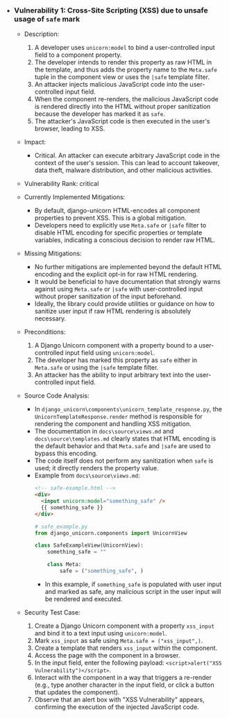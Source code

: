 - ### Vulnerability 1: Cross-Site Scripting (XSS) due to unsafe usage of `safe` mark

    - Description:
        1. A developer uses `unicorn:model` to bind a user-controlled input field to a component property.
        2. The developer intends to render this property as raw HTML in the template, and thus adds the property name to the `Meta.safe` tuple in the component view or uses the `|safe` template filter.
        3. An attacker injects malicious JavaScript code into the user-controlled input field.
        4. When the component re-renders, the malicious JavaScript code is rendered directly into the HTML without proper sanitization because the developer has marked it as `safe`.
        5. The attacker's JavaScript code is then executed in the user's browser, leading to XSS.

    - Impact:
        - Critical. An attacker can execute arbitrary JavaScript code in the context of the user's session. This can lead to account takeover, data theft, malware distribution, and other malicious activities.

    - Vulnerability Rank: critical

    - Currently Implemented Mitigations:
        - By default, django-unicorn HTML-encodes all component properties to prevent XSS. This is a global mitigation.
        - Developers need to explicitly use `Meta.safe` or `|safe` filter to disable HTML encoding for specific properties or template variables, indicating a conscious decision to render raw HTML.

    - Missing Mitigations:
        - No further mitigations are implemented beyond the default HTML encoding and the explicit opt-in for raw HTML rendering.
        - It would be beneficial to have documentation that strongly warns against using `Meta.safe` or `|safe` with user-controlled input without proper sanitization of the input beforehand.
        -  Ideally, the library could provide utilities or guidance on how to sanitize user input if raw HTML rendering is absolutely necessary.

    - Preconditions:
        1. A Django Unicorn component with a property bound to a user-controlled input field using `unicorn:model`.
        2. The developer has marked this property as `safe` either in `Meta.safe` or using the `|safe` template filter.
        3. An attacker has the ability to input arbitrary text into the user-controlled input field.

    - Source Code Analysis:
        - In `django_unicorn\components\unicorn_template_response.py`, the `UnicornTemplateResponse.render` method is responsible for rendering the component and handling XSS mitigation.
        - The documentation in `docs\source\views.md` and `docs\source\templates.md` clearly states that HTML encoding is the default behavior and that `Meta.safe` and `|safe` are used to bypass this encoding.
        - The code itself does not perform any sanitization when `safe` is used; it directly renders the property value.
        - Example from `docs\source\views.md`:
            ```html
            <!-- safe-example.html -->
            <div>
              <input unicorn:model="something_safe" />
              {{ something_safe }}
            </div>
            ```
            ```python
            # safe_example.py
            from django_unicorn.components import UnicornView

            class SafeExampleView(UnicornView):
                something_safe = ""

                class Meta:
                    safe = ("something_safe", )
            ```
            - In this example, if `something_safe` is populated with user input and marked as safe, any malicious script in the user input will be rendered and executed.

    - Security Test Case:
        1. Create a Django Unicorn component with a property `xss_input` and bind it to a text input using `unicorn:model`.
        2. Mark `xss_input` as safe using `Meta.safe = ("xss_input",)`.
        3. Create a template that renders `xss_input` within the component.
        4. Access the page with the component in a browser.
        5. In the input field, enter the following payload: `<script>alert("XSS Vulnerability")</script>`.
        6. Interact with the component in a way that triggers a re-render (e.g., type another character in the input field, or click a button that updates the component).
        7. Observe that an alert box with "XSS Vulnerability" appears, confirming the execution of the injected JavaScript code.
